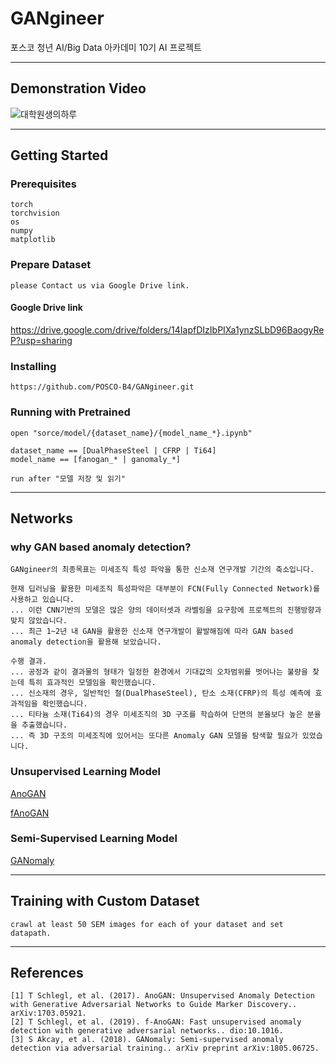 # GANgineer

포스코 청년 AI/Big Data 아카데미 10기 AI 프로젝트

---

## Demonstration Video

![대학원생의하루](https://www.youtube.com/watch?v=0yJ-6_Lu6pk)

---

## Getting Started

### Prerequisites

```
torch
torchvision
os
numpy
matplotlib
```

### Prepare Dataset

```
please Contact us via Google Drive link.
```

#### Google Drive link

https://drive.google.com/drive/folders/14IapfDIzIbPIXa1ynzSLbD96BaogyReP?usp=sharing


### Installing

```
https://github.com/POSCO-B4/GANgineer.git
```

### Running with Pretrained

```
open "sorce/model/{dataset_name}/{model_name_*}.ipynb"

dataset_name == [DualPhaseSteel | CFRP | Ti64]
model_name == [fanogan_* | ganomaly_*]
```

```
run after "모델 저장 및 읽기"
```

---

## Networks

### why GAN based anomaly detection?

```
GANgineer의 최종목표는 미세조직 특성 파악을 통한 신소재 연구개발 기간의 축소입니다.

현재 딥러닝을 활용한 미세조직 특성파악은 대부분이 FCN(Fully Connected Network)를 사용하고 있습니다.
... 이런 CNN기반의 모델은 많은 양의 데이터셋과 라벨링을 요구함에 프로젝트의 진행방향과 맞지 않았습니다.
... 최근 1~2년 내 GAN을 활용한 신소재 연구개발이 활발해짐에 따라 GAN based anomaly detection을 활용해 보았습니다.

수행 결과.
... 공정과 같이 결과물의 형태가 일정한 환경에서 기대값의 오차범위를 벗어나는 불량을 찾는데 특히 효과적인 모델임을 확인했습니다.
... 신소재의 경우, 일반적인 철(DualPhaseSteel), 탄소 소재(CFRP)의 특성 예측에 효과적임을 확인했습니다.
... 티타늄 소재(Ti64)의 경우 미세조직의 3D 구조를 학습하여 단면의 분율보다 높은 분율을 추출했습니다.
... 즉 3D 구조의 미세조직에 있어서는 또다른 Anomaly GAN 모델을 탐색할 필요가 있었습니다.
```

### Unsupervised Learning Model

[AnoGAN](https://github.com/yjucho1/anoGAN)

[fAnoGAN](https://github.com/tSchlegl/f-AnoGAN)

### Semi-Supervised Learning Model

[GANomaly](https://github.com/YeongHyeon/GANomaly)

---

## Training with Custom Dataset

```
crawl at least 50 SEM images for each of your dataset and set datapath. 
```

---

## References

```
[1] T Schlegl, et al. (2017). AnoGAN: Unsupervised Anomaly Detection with Generative Adversarial Networks to Guide Marker Discovery.. arXiv:1703.05921.
[2] T Schlegl, et al. (2019). f-AnoGAN: Fast unsupervised anomaly detection with generative adversarial networks.. dio:10.1016.
[3] S Akcay, et al. (2018). GANomaly: Semi-supervised anomaly detection via adversarial training.. arXiv preprint arXiv:1805.06725.
```